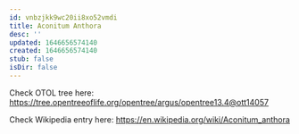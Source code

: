 ```yaml
---
id: vnbzjkk9wc20ii8xo52vmdi
title: Aconitum Anthora
desc: ''
updated: 1646656574140
created: 1646656574140
stub: false
isDir: false
---
```

Check OTOL tree here: https://tree.opentreeoflife.org/opentree/argus/opentree13.4@ott14057


Check Wikipedia entry here: https://en.wikipedia.org/wiki/Aconitum_anthora
